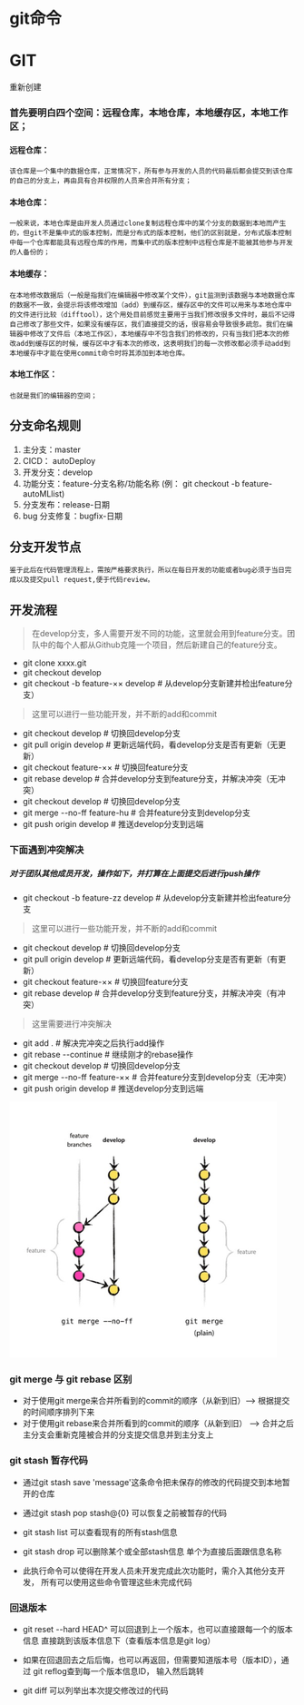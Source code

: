 # git命令

# GIT
重新创建
### 首先要明白四个空间：远程仓库，本地仓库，本地缓存区，本地工作区；
#### 远程仓库：
    该仓库是一个集中的数据仓库，正常情况下，所有参与开发的人员的代码最后都会提交到该仓库的自己的分支上，再由具有合并权限的人员来合并所有分支；

#### 本地仓库：
	一般来说，本地仓库是由开发人员通过clone复制远程仓库中的某个分支的数据到本地而产生的，但git不是集中式的版本控制，而是分布式的版本控制，他们的区别就是，分布式版本控制中每一个仓库都能具有远程仓库的作用，而集中式的版本控制中远程仓库是不能被其他参与开发的人备份的；

#### 本地缓存：
	在本地修改数据后（一般是指我们在编辑器中修改某个文件），git监测到该数据与本地数据仓库的数据不一致，会提示将该修改增加（add）到缓存区，缓存区中的文件可以用来与本地仓库中的文件进行比较（difftool），这个用处目前感觉主要用于当我们修改很多文件时，最后不记得自己修改了那些文件，如果没有缓存区，我们直接提交的话，很容易会导致很多疏忽。我们在编辑器中修改了文件后（本地工作区），本地缓存中不包含我们的修改的，只有当我们把本次的修改add到缓存区的时候，缓存区中才有本次的修改，这表明我们的每一次修改都必须手动add到本地缓存中才能在使用commit命令时将其添加到本地仓库。

#### 本地工作区：
	也就是我们的编辑器的空间；
	
## 分支命名规则
1. 主分支：master
2. CICD： autoDeploy
3. 开发分支：develop
4. 功能分支：feature-分支名称/功能名称 (例： git checkout -b feature-autoMLlist)
5. 分支发布：release-日期
6. bug 分支修复：bugfix-日期
## 分支开发节点
	鉴于此后在代码管理流程上，需按严格要求执行，所以在每日开发的功能或者bug必须于当日完成以及提交pull request,便于代码review。
## 开发流程
> 在develop分支，多人需要开发不同的功能，这里就会用到feature分支。团队中的每个人都从Github克隆一个项目，然后新建自己的feature分支。

* git clone xxxx.git
* git checkout develop
* git checkout -b feature-×× develop    # 从develop分支新建并检出feature分支）
> 这里可以进行一些功能开发，并不断的add和commit
* git checkout develop    # 切换回develop分支
* git pull origin develop    # 更新远端代码，看develop分支是否有更新（无更新）
* git checkout feature-××    # 切换回feature分支
* git rebase develop    # 合并develop分支到feature分支，并解决冲突（无冲突）
* git checkout develop    # 切换回develop分支
* git merge --no-ff feature-hu    # 合并feature分支到develop分支
* git push origin develop   # 推送develop分支到远端

### 下面遇到冲突解决
##### 对于团队其他成员开发，操作如下，并打算在上面提交后进行push操作
* git checkout -b feature-zz develop    # 从develop分支新建并检出feature分支
> 这里可以进行一些功能开发，并不断的add和commit
* git checkout develop    # 切换回develop分支
* git pull origin develop    # 更新远端代码，看develop分支是否有更新（有更新）
* git checkout feature-××    # 切换回feature分支
* git rebase develop    # 合并develop分支到feature分支，并解决冲突（有冲突）
> 这里需要进行冲突解决
* git add .    # 解决完冲突之后执行add操作
* git rebase --continue    # 继续刚才的rebase操作
* git checkout develop    # 切换回develop分支
* git merge --no-ff feature-××    # 合并feature分支到develop分支（无冲突）
* git push origin develop   # 推送develop分支到远端


![image](https://github.com/RenGitName/GIT/blob/develop/--no-ff.png)



### git merge 与  git rebase  区别

* 对于使用git merge来合并所看到的commit的顺序（从新到旧）--> 根据提交的时间顺序排列下来
* 对于使用git rebase来合并所看到的commit的顺序（从新到旧） --> 合并之后主分支会重新克隆被合并的分支提交信息并到主分支上


### git stash 暂存代码

* 通过git stash save 'message'这条命令把未保存的修改的代码提交到本地暂开的仓库
* 通过git stash pop stash@{0} 可以恢复之前被暂存的代码
* git stash list 可以查看现有的所有stash信息
* git stash drop 可以删除某个或全部stash信息  单个为直接后面跟信息名称

* 此执行命令可以使得在开发人员未开发完成此次功能时，需介入其他分支开发，  所有可以使用这些命令管理这些未完成代码



### 回退版本

* git reset --hard HEAD^   可以回退到上一个版本，也可以直接跟每一个的版本信息  直接跳到该版本信息下（查看版本信息是git log）
* 如果在回退回去之后后悔，也可以再返回，但需要知道版本号（版本ID），通过 git reflog查到每一个版本信息ID， 输入然后跳转

* git diff 可以列举出本次提交修改过的代码


